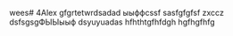 wees# 4Alex
gfgrtetwrdsadad
ыыффсssf
sasfgfgfsf
zxccz
dsfsgsgФЫЫыыф
dsyuyuadas
hfhthtgfhfdgh
hgfhgfhfg
